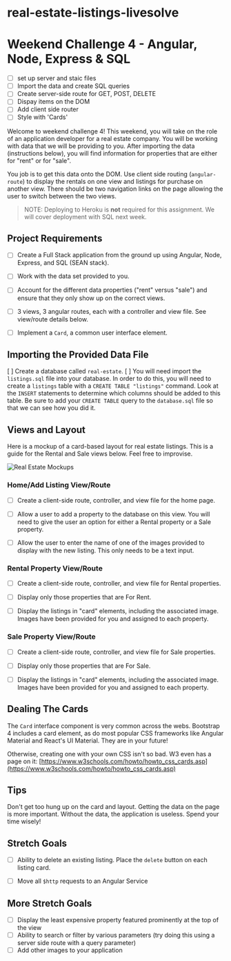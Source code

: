 # real-estate-listings-livesolve





# Weekend Challenge 4 - Angular, Node, Express & SQL
- [ ] set up server and staic files
- [ ] Import the data and create SQL queries
- [ ] Create server-side route for GET, POST, DELETE
- [ ] Dispay items on the DOM
- [ ] Add client side router
- [ ] Style with 'Cards'

Welcome to weekend challenge 4! This weekend, you will take on the role of an application developer for a real estate company. You will be working with data that we will be providing to you. After importing the data (instructions below), you will find information for properties that are either for "rent" or for "sale".

You job is to get this data onto the DOM. Use client side routing (`angular-route`) to display the rentals on one view and listings for purchase on another view. There should be two navigation links on the page allowing the user to switch between the two views.

> NOTE: Deploying to Heroku is **not** required for this assignment. We will cover deployment with SQL next week.

## Project Requirements

- [  ] Create a Full Stack application from the ground up using Angular, Node, Express, and SQL (SEAN stack).
- [  ] Work with the data set provided to you.
- [  ] Account for the different data properties ("rent" versus "sale") and ensure that they only show up on the correct views.
- [  ] 3 views, 3 angular routes, each with a controller and view file. See view/route details below.
- [  ] Implement a `Card`, a common user interface element.
 

## Importing the Provided Data File

[  ] Create a database called `real-estate`. 
[  ] You will need import the `listings.sql` file into your database. In order to do this, you will need to create a `listings` table with a `CREATE TABLE "listings"` command. Look at the `INSERT` statements to determine which columns should be added to this table. Be sure to add your `CREATE TABLE` query to the `database.sql` file so that we can see how you did it.


## Views and Layout

Here is a mockup of a card-based layout for real estate listings. This is a guide for the Rental and Sale views below. Feel free to improvise.

![Real Estate Mockups](RealEstate-mockups.jpg)


### Home/Add Listing View/Route

- [  ] Create a client-side route, controller, and view file for the home page.
- [  ] Allow a user to add a property to the database on this view. You will need to give the user an option for either a Rental property or a Sale property.
- [  ] Allow the user to enter the name of one of the images provided to display with the new listing. This only needs to be a text input.


### Rental Property View/Route

- [  ] Create a client-side route, controller, and view file for Rental properties.
- [  ] Display only those properties that are For Rent.
- [  ] Display the listings in "card" elements, including the associated image. Images have been provided for you and assigned to each property.


### Sale Property View/Route

- [  ] Create a client-side route, controller, and view file for Sale properties.
- [  ] Display only those properties that are For Sale.
- [  ] Display the listings in "card" elements, including the associated image. Images have been provided for you and assigned to each property.


## Dealing The Cards

The `Card` interface component is very common across the webs. Bootstrap 4 includes a card element, as do most popular CSS frameworks like Angular Material and React's UI Material. They are in your future!

Otherwise, creating one with your own CSS isn't so bad. W3 even has a page on it: [https://www.w3schools.com/howto/howto_css_cards.asp](https://www.w3schools.com/howto/howto_css_cards.asp)


## Tips

Don't get too hung up on the card and layout. Getting the data on the page is more important. Without the data, the application is useless. Spend your time wisely!


## Stretch Goals

- [  ] Ability to delete an existing listing. Place the `delete` button on each listing card.
- [  ] Move all `$http` requests to an Angular Service


## More Stretch Goals

- [ ] Display the least expensive property featured prominently at the top of the view
- [ ] Ability to search or filter by various parameters (try doing this using a server side route with a query parameter)
- [ ] Add other images to your application
